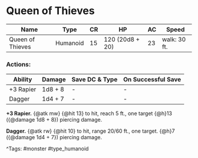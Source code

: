 # Queen of Thieves

| Name | Type | CR | HP | AC | Speed |
|------|------|----|----|----|-------|
| Queen of Thieves | Humanoid | 15 | 120 (20d8 + 20) | 23 | walk: 30 ft. |

### Actions:

| Ability | Damage | Save DC & Type | On Successful Save |
|---------|--------|----------------|--------------------|
| +3 Rapier | 1d8 + 8 | - | - |
| Dagger | 1d4 + 7 | - | - |


**+3 Rapier.** {@atk mw} {@hit 13} to hit, reach 5 ft., one target {@h}13 ({@damage 1d8 + 8}) piercing damage.

**Dagger.** {@atk rw} {@hit 10} to hit, range 20/60 ft., one target. {@h}7 ({@damage 1d4 + 7}) piercing damage.

^Tags: #monster #type_humanoid